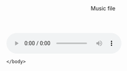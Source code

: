 <html>
    <header>Music file</header>
    <body>
        <audio controls>
            <source src="https://github.com/kishoregeekuru/temp/blob/main/janmadinamidam.mp3" type="audio/mp3">
          </audio>

    </body>
</html>
